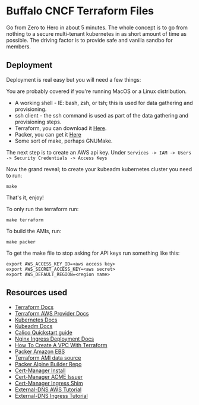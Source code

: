 # Buffalo CNCF Terraform Files

Go from Zero to Hero in about 5 minutes. The whole concept is to go from nothing to a secure multi-tenant kubernetes in as short amount of time as possible. The driving factor is to provide safe and vanilla sandbo for members.

## Deployment

Deployment is real easy but you will need a few things:

You are probably covered if you're running MacOS or a Linux distribution.

  - A working shell - IE: bash, zsh, or tsh; this is used for data gathering and provisioning.
  - ssh client - the ssh command is used as part of the data gathering and provisioning steps.
  - Terraform, you can download it [Here](https://www.terraform.io/downloads.html).
  - Packer, you can get it [Here](https://www.packer.io/downloads.html)
  - Some sort of make, perhaps GNUMake.

The next step is to create an AWS api key. Under `Services -> IAM -> Users -> Security Credentials -> Access Keys`

Now the grand reveal; to create your kubeadm kubernetes cluster you need to run:

    make

That's it, enjoy!

To only run the terraform run:

    make terraform

To build the AMIs, run:

    make packer

To get the make file to stop asking for API keys run something like this:

    export AWS_ACCESS_KEY_ID=<aws access key>
    export AWS_SECRET_ACCESS_KEY=<aws secret>
    export AWS_DEFAULT_REGION=<region name>

## Resources used

  - [Terraform Docs](https://www.terraform.io/docs/index.html)
  - [Terraform AWS Provider Docs](https://www.terraform.io/docs/providers/aws/index.html)
  - [Kubernetes Docs](https://kubernetes.io/docs/home/)
  - [Kubeadm Docs](https://kubernetes.io/docs/reference/setup-tools/kubeadm/kubeadm/)
  - [Calico Quickstart guide](https://docs.projectcalico.org/v3.8/getting-started/kubernetes/installation/calico)
  - [Nginx Ingress Deployment Docs](https://kubernetes.github.io/ingress-nginx/deploy/)
  - [How To Create A VPC With Terraform](https://letslearndevops.com/2017/07/24/how-to-create-a-vpc-with-terraform/)
  - [Packer Amazon EBS](https://www.packer.io/docs/builders/amazon-ebs.html)
  - [Terraform AMI data source](https://www.terraform.io/docs/providers/aws/d/ami.html)
  - [Packer Alpine Builder Repo](https://github.com/mcrute/alpine-ec2-ami)
  - [Cert-Manager Install](https://docs.cert-manager.io/en/latest/getting-started/install/kubernetes.html)
  - [Cert-Manager ACME Issuer](https://docs.cert-manager.io/en/latest/tutorials/acme/http-validation.html)
  - [Cert-Manager Ingress Shim](https://docs.cert-manager.io/en/latest/tasks/issuing-certificates/ingress-shim.html)
  - [External-DNS AWS Tutorial](https://github.com/kubernetes-incubator/external-dns/blob/master/docs/tutorials/aws.md)
  - [External-DNS Ingress Tutorial](https://github.com/kubernetes-incubator/external-dns/blob/master/docs/tutorials/nginx-ingress.md)
